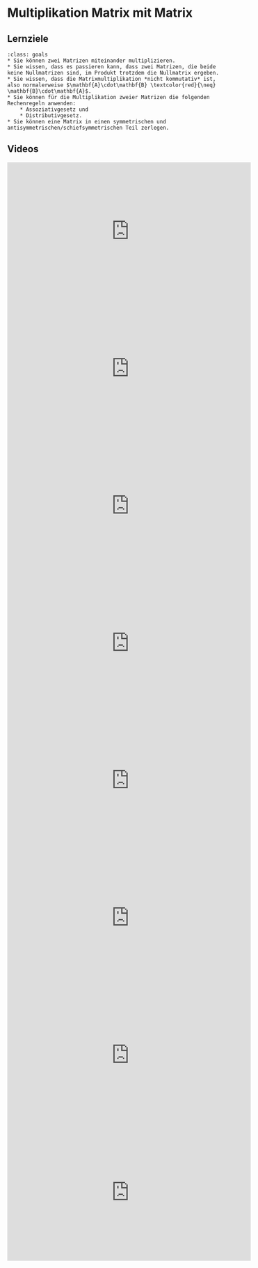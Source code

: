 # Multiplikation Matrix mit Matrix

## Lernziele

```{admonition} Lernziele 
:class: goals
* Sie können zwei Matrizen miteinander multiplizieren.
* Sie wissen, dass es passieren kann, dass zwei Matrizen, die beide keine Nullmatrizen sind, im Produkt trotzdem die Nullmatrix ergeben.
* Sie wissen, dass die Matrixmultiplikation *nicht kommutativ* ist, also normalerweise $\mathbf{A}\cdot\mathbf{B} \textcolor{red}{\neq} \mathbf{B}\cdot\mathbf{A}$.
* Sie können für die Multiplikation zweier Matrizen die folgenden Rechenregeln anwenden:
    * Assoziativgesetz und
    * Distributivgesetz.
* Sie können eine Matrix in einen symmetrischen und antisymmetrischen/schiefsymmetrischen Teil zerlegen.
```

## Videos

<iframe width="560" height="315" src="https://www.youtube.com/embed/69WvslZmW0s" title="YouTube video player" frameborder="0" allow="accelerometer; autoplay; clipboard-write; encrypted-media; gyroscope; picture-in-picture" allowfullscreen></iframe>

<iframe width="560" height="315" src="https://www.youtube.com/embed/tdHmtlEgtPg" title="YouTube video player" frameborder="0" allow="accelerometer; autoplay; clipboard-write; encrypted-media; gyroscope; picture-in-picture" allowfullscreen></iframe>

<iframe width="560" height="315" src="https://www.youtube.com/embed/_9vYtSLNLNI" title="YouTube video player" frameborder="0" allow="accelerometer; autoplay; clipboard-write; encrypted-media; gyroscope; picture-in-picture" allowfullscreen></iframe>

<iframe width="560" height="315" src="https://www.youtube.com/embed/cpVJV6j0O4U" title="YouTube video player" frameborder="0" allow="accelerometer; autoplay; clipboard-write; encrypted-media; gyroscope; picture-in-picture" allowfullscreen></iframe>

<iframe width="560" height="315" src="https://www.youtube.com/embed/4XwlwmIDsPo" title="YouTube video player" frameborder="0" allow="accelerometer; autoplay; clipboard-write; encrypted-media; gyroscope; picture-in-picture" allowfullscreen></iframe>

<iframe width="560" height="315" src="https://www.youtube.com/embed/ELENZnzZVgI" title="YouTube video player" frameborder="0" allow="accelerometer; autoplay; clipboard-write; encrypted-media; gyroscope; picture-in-picture" allowfullscreen></iframe>

<iframe width="560" height="315" src="https://www.youtube.com/embed/4-E-gSlQu9A" title="YouTube video player" frameborder="0" allow="accelerometer; autoplay; clipboard-write; encrypted-media; gyroscope; picture-in-picture" allowfullscreen></iframe>

<iframe width="560" height="315" src="https://www.youtube.com/embed/uIykRXQhQtE" title="YouTube video player" frameborder="0" allow="accelerometer; autoplay; clipboard-write; encrypted-media; gyroscope; picture-in-picture" allowfullscreen></iframe>